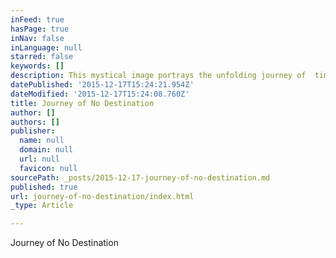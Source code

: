 ```yaml
---
inFeed: true
hasPage: true
inNav: false
inLanguage: null
starred: false
keywords: []
description: This mystical image portrays the unfolding journey of  timeless existence; the unpredictability and spontaneous revelation of unfolding eternal time.
datePublished: '2015-12-17T15:24:21.954Z'
dateModified: '2015-12-17T15:24:08.760Z'
title: Journey of No Destination
author: []
authors: []
publisher:
  name: null
  domain: null
  url: null
  favicon: null
sourcePath: _posts/2015-12-17-journey-of-no-destination.md
published: true
url: journey-of-no-destination/index.html
_type: Article

---
```

Journey of No Destination